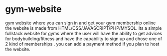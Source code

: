 # gym-website
gym website where you can sign in and get your gym membership online
the website is made from HTML/CSS/JAVASCRIPT/PHP/MYSQL.
its a simple fullstack website for gyms where the user will have the ability to get advices for bodybuilding/fitness and
have the capability to sign up and chose one of 2 kind of memberships .
you can add a payment method if you plan to host the website.
